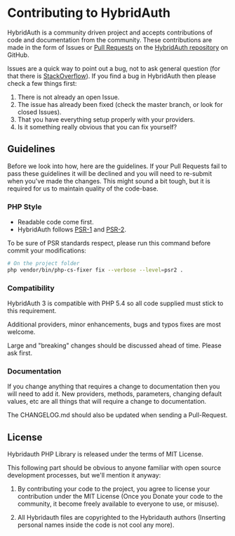 # Contributing to HybridAuth

HybridAuth is a community driven project and accepts contributions of code and documentation from the community. These contributions are made in the form of Issues or [Pull Requests](http://help.github.com/send-pull-requests/) on the [HybridAuth repository](https://github.com/hybridauth/hybridauth/) on GitHub.

Issues are a quick way to point out a bug, not to ask general question (for that there is [StackOverflow](https://stackoverflow.com/questions/tagged/hybridauth)). If you find a bug in HybridAuth then please check a few things first:

1. There is not already an open Issue.
2. The issue has already been fixed (check the master branch, or look for closed Issues).
3. That you have everything setup properly with your providers.
4. Is it something really obvious that you can fix yourself?

## Guidelines

Before we look into how, here are the guidelines. If your Pull Requests fail to pass these guidelines it will be declined and you will need to re-submit when you've made the changes. This might sound a bit tough, but it is required for us to maintain quality of the code-base.

### PHP Style

* Readable code come first.
* HybridAuth follows [PSR-1](http://www.php-fig.org/psr/psr-1/) and [PSR-2](http://www.php-fig.org/psr/psr-2/).
 
To be sure of PSR standards respect, please run this command before commit your modifications:

```bash
# On the project folder
php vendor/bin/php-cs-fixer fix --verbose --level=psr2 .
```

### Compatibility

HybridAuth 3 is compatible with PHP 5.4 so all code supplied must stick to this requirement.

Additional providers, minor enhancements, bugs and typos fixes are most welcome.

Large and "breaking" changes should be discussed ahead of time. Please ask first.

### Documentation

If you change anything that requires a change to documentation then you will need to add it. New providers, methods, parameters, changing default values, etc are all things that will require a change to documentation.

The CHANGELOG.md should also be updated when sending a Pull-Request.

## License

Hybridauth PHP Library is released under the terms of MIT License.

This following part should be obvious to anyone familiar with open source development processes, but we'll mention it anyway:

1. By contributing your code to the project, you agree to license your contribution under the MIT License (Once you Donate your code to the community, it become freely available to everyone to use, or misuse).

2. All Hybridauth files are copyrighted to the Hybridauth authors (Inserting personal names inside the code is not cool any more).
